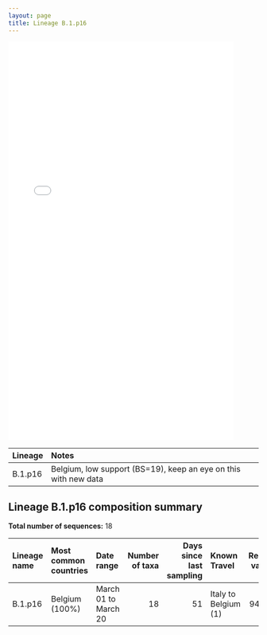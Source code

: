 ```yaml
---
layout: page
title: Lineage B.1.p16
---
```




<embed src="../assets/images/B.1.p16.pdf" type="application/pdf" width="90%" height="800px" />


| Lineage | Notes |
|:-----|:-----|
| B.1.p16 | Belgium, low support (BS=19), keep an eye on this with new data  |

<h2>Lineage B.1.p16 composition summary </h2>

<strong>Total number of sequences:</strong> 18

| Lineage name | Most common countries | Date range | Number of taxa |  Days since last sampling | Known Travel | Recall value |
|:-----|:-----|:-------|-------:|-------:|:---------|--------:|
| B.1.p16 | Belgium (100%) | March 01 to March 20 | 18 | 51 | Italy to Belgium (1)<br/> | 94.74 |
